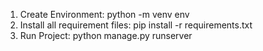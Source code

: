 1) Create Environment: python -m venv env
2) Install all requirement files: pip install -r requirements.txt
3) Run Project: python manage.py runserver
